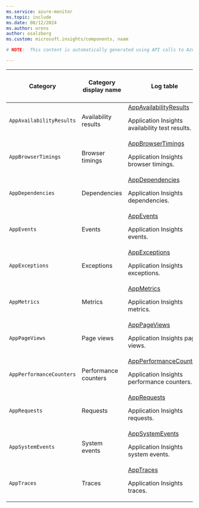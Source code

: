 ```yaml
---
ms.service: azure-monitor
ms.topic: include
ms.date: 08/12/2024
ms.author: orens
author: osalzberg
ms.custom: microsoft.insights/components, naam

# NOTE:  This content is automatically generated using API calls to Azure. Any edits made on these files will be overwritten in the next run of the script. 

---
```

  
  
|Category|Category display name| Log table| [Supports basic log plan](/azure/azure-monitor/logs/basic-logs-configure?tabs=portal-1#compare-the-basic-and-analytics-log-data-plans)|[Supports ingestion-time transformation](/azure/azure-monitor/essentials/data-collection-transformations)| Example queries |Costs to export|
|---|---|---|---|---|---|---|
|`AppAvailabilityResults` |Availability results |[AppAvailabilityResults](/azure/azure-monitor/reference/tables/appavailabilityresults)<p>Application Insights availability test results.|No|Yes||No |
|`AppBrowserTimings` |Browser timings |[AppBrowserTimings](/azure/azure-monitor/reference/tables/appbrowsertimings)<p>Application Insights browser timings.|No|Yes||No |
|`AppDependencies` |Dependencies |[AppDependencies](/azure/azure-monitor/reference/tables/appdependencies)<p>Application Insights dependencies.|No|Yes||No |
|`AppEvents` |Events |[AppEvents](/azure/azure-monitor/reference/tables/appevents)<p>Application Insights events.|No|Yes||No |
|`AppExceptions` |Exceptions |[AppExceptions](/azure/azure-monitor/reference/tables/appexceptions)<p>Application Insights exceptions.|No|Yes||No |
|`AppMetrics` |Metrics |[AppMetrics](/azure/azure-monitor/reference/tables/appmetrics)<p>Application Insights metrics.|No|Yes||No |
|`AppPageViews` |Page views |[AppPageViews](/azure/azure-monitor/reference/tables/apppageviews)<p>Application Insights page views.|No|Yes||No |
|`AppPerformanceCounters` |Performance counters |[AppPerformanceCounters](/azure/azure-monitor/reference/tables/appperformancecounters)<p>Application Insights performance counters.|No|Yes||No |
|`AppRequests` |Requests |[AppRequests](/azure/azure-monitor/reference/tables/apprequests)<p>Application Insights requests.|No|Yes||No |
|`AppSystemEvents` |System events |[AppSystemEvents](/azure/azure-monitor/reference/tables/appsystemevents)<p>Application Insights system events.|No|Yes||No |
|`AppTraces` |Traces |[AppTraces](/azure/azure-monitor/reference/tables/apptraces)<p>Application Insights traces.|No|Yes||No |